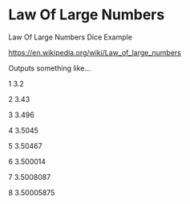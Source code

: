 # Law Of Large Numbers
Law Of Large Numbers Dice Example

https://en.wikipedia.org/wiki/Law_of_large_numbers

Outputs something like...

1	3.2

2	3.43

3	3.496

4	3.5045

5	3.50467

6	3.500014

7	3.5008087

8	3.50005875
